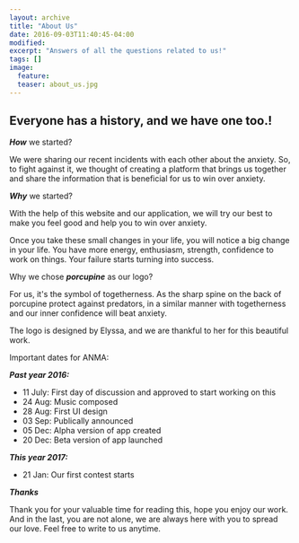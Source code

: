 ```yaml
---
layout: archive
title: "About Us"
date: 2016-09-03T11:40:45-04:00
modified:
excerpt: "Answers of all the questions related to us!"
tags: []
image:
  feature:
  teaser: about_us.jpg
---
```


<h2>Everyone has a history, and we have one too.!</h2>

***How*** we started?

We were sharing our recent incidents with each other about the anxiety. So, to fight against it, we thought of creating a platform that brings us together and share the information that is beneficial for us to win over anxiety.

***Why*** we started?

With the help of this website and our application, we will try our best to make you feel good and help you to win over anxiety.

Once you take these small changes in your life, you will notice a big change in your life. You have more energy, enthusiasm, strength, confidence to work on things. Your failure starts turning into success.

Why we chose ***porcupine*** as our logo?

For us, it's the symbol of togetherness. As the sharp spine on the back of porcupine protect against predators, in a similar manner with togetherness and our inner confidence will beat anxiety.

The logo is designed by Elyssa, and we are thankful to her for this beautiful work.

Important dates for ANMA:

***Past year 2016:***

* 11 July: First day of discussion and approved to start working on this
* 24 Aug: Music composed
* 28 Aug: First UI design
* 03 Sep: Publically announced
* 05 Dec: Alpha version of app created
* 20 Dec: Beta version of app launched

***This year 2017:***

* 21 Jan: Our first contest starts

***Thanks***

Thank you for your valuable time for reading this, hope you enjoy our work. And in the last, you are not alone, we are always here with you to spread our love. Feel free to write to us anytime.
